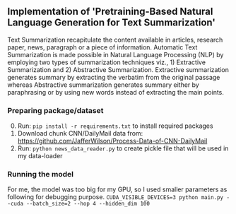 ## Implementation of 'Pretraining-Based Natural Language Generation for Text Summarization'
Text Summarization recapitulate the content available in articles, research paper, news, paragraph or a piece of information. Automatic Text Summarization is made possible in Natural Language Processing (NLP) by employing two types of summarization techniques viz., 1) Extractive Summarization and 2) Abstractive Summarization. Extractive summarization generates summary by extracting the verbatim from the original passage whereas Abstractive summarization generates summary either by paraphrasing or by using new words instead of extracting the main points. 


### Preparing package/dataset
0. Run: `pip install -r requirements.txt` to install required packages
1. Download chunk CNN/DailyMail data from: https://github.com/JafferWilson/Process-Data-of-CNN-DailyMail
2. Run: `python news_data_reader.py` to create pickle file that will be used in my data-loader

### Running the model
For me, the model was too big for my GPU, so I used smaller parameters as following for debugging purpose. 
`CUDA_VISIBLE_DEVICES=3 python main.py --cuda --batch_size=2 --hop 4 --hidden_dim 100`



